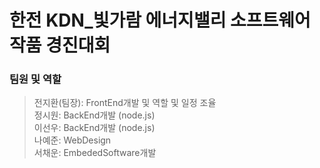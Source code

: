 # 한전 KDN_빛가람 에너지밸리 소프트웨어 작품 경진대회
<h3>팀원 및 역할</h3>

> 전지환(팀장): FrontEnd개발 및 역할 및 일정 조율 <br>
> 정시원: BackEnd개발 (node.js) <br>
> 이선우: BackEnd개발 (node.js)  <br>
> 나예준: WebDesign   <br>
> 서채운: EmbededSoftware개발  <br>